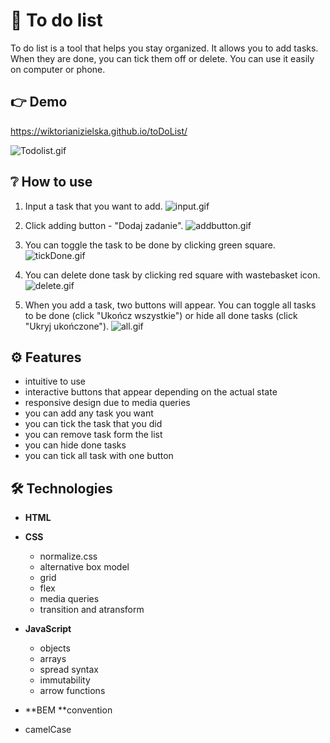 # 📝 To do list
To do list is a tool that helps you stay organized. It allows you to add tasks. When they are done, you can tick them off or delete. You can use it easily on computer or phone.

## 👉 Demo
https://wiktorianizielska.github.io/toDoList/

![Todolist.gif](https://i.postimg.cc/mZnBF7g8/Todolist.gif)

## ❔ How to use
1. Input a task that you want to add.
![input.gif](https://i.postimg.cc/3NntW1Qg/input.gif)

1. Click adding button - "Dodaj zadanie". 
![addbutton.gif](https://i.postimg.cc/sfwmYTbW/addbutton.gif)

1. You can toggle the task to be done by clicking green square.
![tickDone.gif](https://i.postimg.cc/Vv6jZc2C/tickDone.gif)
1. You can delete done task by clicking red square with wastebasket icon.
![delete.gif](https://i.postimg.cc/dth28w2M/delete.gif)
1. When you add a task, two buttons will appear. You can toggle all tasks to be done (click "Ukończ wszystkie") or hide all done tasks (click "Ukryj ukończone").
![all.gif](https://i.postimg.cc/Lsx3MTLf/all.gif)

## ⚙️ Features
- intuitive to use
- interactive buttons that appear depending on the actual state
- responsive design due to media queries
- you can add any task you want
- you can tick the task that you did
- you can remove task form the list
- you can hide done tasks
- you can tick all task with one button

## 🛠️ Technologies
- **HTML**

- **CSS**
  - normalize.css
  - alternative box model
  - grid
  - flex
  - media queries
  - transition and atransform

- **JavaScript**
  - objects
  - arrays
  - spread syntax
  - immutability
  - arrow functions

- **BEM **convention

- camelCase
